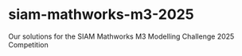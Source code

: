 # siam-mathworks-m3-2025
Our solutions for the SIAM Mathworks M3 Modelling Challenge 2025 Competition
